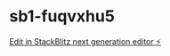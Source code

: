 # sb1-fuqvxhu5

[Edit in StackBlitz next generation editor ⚡️](https://stackblitz.com/~/github.com/goxedxxx/sb1-fuqvxhu5)